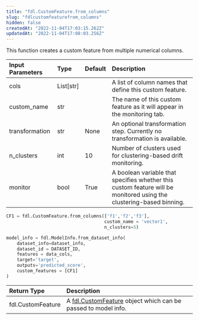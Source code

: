 ```yaml
---
title: "fdl.CustomFeature.from_columns"
slug: "fdlcustomfeaturefrom_columns"
hidden: false
createdAt: "2022-11-04T17:03:15.262Z"
updatedAt: "2022-11-04T17:08:03.256Z"
---
```

This function creates a custom feature from multiple numerical columns.  

| Input Parameters | Type      | Default | Description                                                                                                         |
| :--------------- | :-------- | :------ | :------------------------------------------------------------------------------------------------------------------ |
| cols             | List[str] |         | A list of column names that define this custom feature.                                                             |
| custom_name      | str       |         | The name of this custom feature as it will appear in the monitoring tab.                                            |
| transformation   | str       | None    | An optional transformation step. Currently no transformation is available.                                          |
| n_clusters       | int       | 10      | Number of clusters used for clustering-based drift monitoring.                                                      |
| monitor          | bool      | True    | A boolean variable that specifies whether this custom feature will be monitored using the clustering-based binning. |

```python Usage
CF1 = fdl.CustomFeature.from_columns(['f1','f2','f3'], 
                                     custom_name = 'vector1',
                                     n_clusters=5)

model_info = fdl.ModelInfo.from_dataset_info(
    dataset_info=dataset_info,
    dataset_id = DATASET_ID,
    features = data_cols,
    target='target',
    outputs='predicted_score',
    custom_features = [CF1]
)
```



| Return Type       | Description                                                                           |
| :---------------- | :------------------------------------------------------------------------------------ |
| fdl.CustomFeature | A [fdl.CustomFeature](ref:fdlcustomfeature) object which can be passed to model info. |